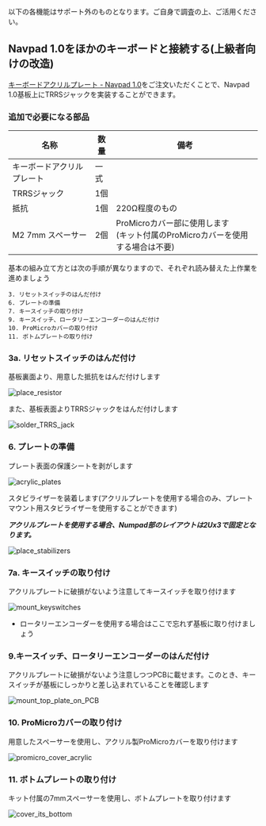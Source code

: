 以下の各機能はサポート外のものとなります。ご自身で調査の上、ご活用ください。

## Navpad 1.0をほかのキーボードと接続する(上級者向けの改造)

[キーボードアクリルプレート - Navpad 1.0]()をご注文いただくことで、Navpad 1.0基板上にTRRSジャックを実装することができます。

### 追加で必要になる部品

|名称|数量|備考|
|---|---|---|
|キーボードアクリルプレート|一式|
|TRRSジャック|1個|
|抵抗|1個|220Ω程度のもの|
|M2 7mm スペーサー|2個|ProMicroカバー部に使用します<br />(キット付属のProMicroカバーを使用する場合は不要)|

基本の組み立て方とは次の手順が異なりますので、それぞれ読み替えた上作業を進めましょう

```
3. リセットスイッチのはんだ付け
6. プレートの準備
7. キースイッチの取り付け
9. キースイッチ、ロータリーエンコーダーのはんだ付け
10. ProMicroカバーの取り付け
11. ボトムプレートの取り付け
```

### 3a. リセットスイッチのはんだ付け

基板裏面より、用意した抵抗をはんだ付けします

![place_resistor](imgs/IMG_3900.png)

また、基板表面よりTRRSジャックをはんだ付けします

![solder_TRRS_jack](imgs/IMG_3902.jpg)

### 6. プレートの準備

プレート表面の保護シートを剥がします

![acrylic_plates](imgs/IMG_3903.jpg)

スタビライザーを装着します(アクリルプレートを使用する場合のみ、プレートマウント用スタビライザーを使用することができます)

***アクリルプレートを使用する場合、Numpad部のレイアウトは2Ux3で固定となります。***

![place_stabilizers](imgs/IMG_3905.jpg)

### 7a. キースイッチの取り付け

アクリルプレートに破損がないよう注意してキースイッチを取り付けます

![mount_keyswitches](imgs/IMG_3916.jpg)

* ロータリーエンコーダーを使用する場合はここで忘れず基板に取り付けましょう

### 9.キースイッチ、ロータリーエンコーダーのはんだ付け

アクリルプレートに破損がないよう注意しつつPCBに載せます。このとき、キースイッチが基板にしっかりと差し込まれていることを確認します

![mount_top_plate_on_PCB](imgs/IMG_3911.jpg)

### 10. ProMicroカバーの取り付け

用意したスペーサーを使用し、アクリル製ProMicroカバーを取り付けます

![promicro_cover_acrylic](imgs/IMG_3912.jpg)

### 11. ボトムプレートの取り付け

キット付属の7mmスペーサーを使用し、ボトムプレートを取り付けます

![cover_its_bottom](imgs/IMG_3914.jpg)

